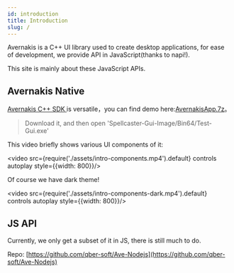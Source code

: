 ```yaml
---
id: introduction
title: Introduction
slug: /
---
```


Avernakis is a C++ UI library used to create desktop applications, for ease of development, we provide API in JavaScript(thanks to napi!).

This site is mainly about these JavaScript APIs.

## Avernakis Native

[Avernakis C++ SDK ](https://github.com/qber-soft/Ave-SDK/blob/main/README_en-us.md) is versatile，you can find demo here:[AvernakisApp.7z](https://github.com/qber-soft/Ave-SDK/releases/download/0.8.0/AvernakisApp.7z)。

> Download it, and then open 'Spellcaster-Gui-Image/Bin64/Test-Gui.exe'

This video briefly shows various UI components of it:

<video src={require('./assets/intro-components.mp4').default} controls autoplay style={{width: 800}}/>

Of course we have dark theme!

<video src={require('./assets/intro-components-dark.mp4').default} controls autoplay style={{width: 800}}/>

## JS API

Currently, we only get a subset of it in JS, there is still much to do.

Repo: [https://github.com/qber-soft/Ave-Nodejs](https://github.com/qber-soft/Ave-Nodejs)
